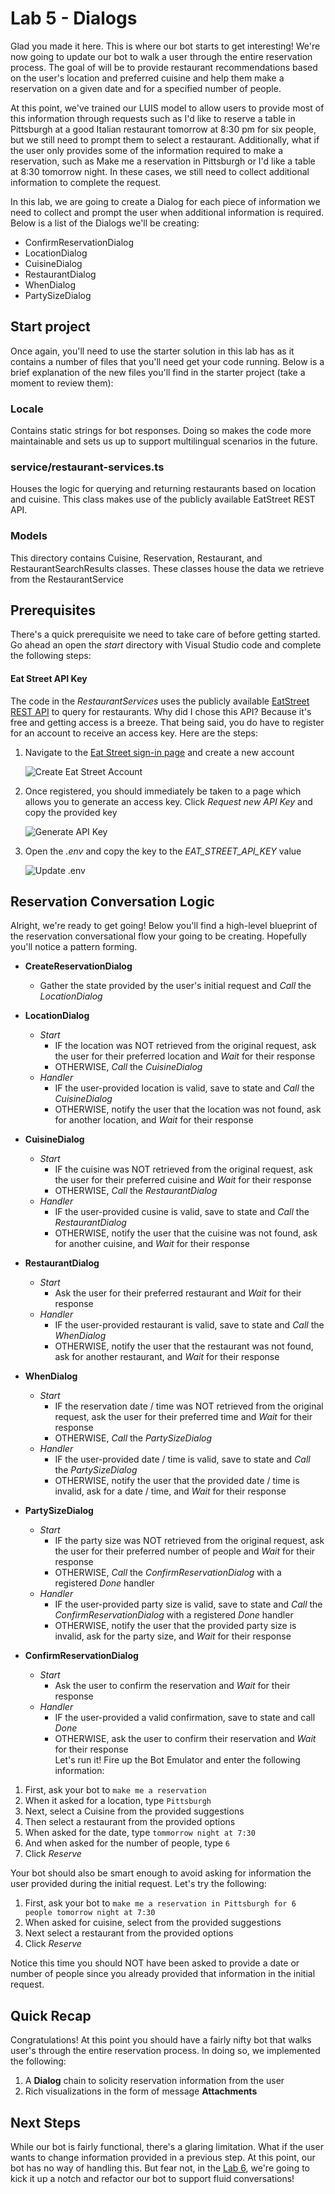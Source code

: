 # Lab 5 - Dialogs

Glad you made it here. This is where our bot starts to get interesting! We're now going to update our bot to walk a user through the entire reservation process. The goal of will be to provide restaurant recommendations based on the user's location and preferred cuisine and help them make a reservation on a given date and for a specified number of people.

At this point, we've trained our LUIS model to allow users to provide most of this information through requests such as I'd like to reserve a table in Pittsburgh at a good Italian restaurant tomorrow at 8:30 pm for six people, but we still need to prompt them to select a restaurant. Additionally, what if the user only provides some of the information required to make a reservation, such as Make me a reservation in Pittsburgh or I'd like a table at 8:30 tomorrow night. In these cases, we still need to collect additional information to complete the request.

In this lab, we are going to create a Dialog for each piece of information we need to collect and prompt the user when additional information is required. Below is a list of the Dialogs we'll be creating:

* ConfirmReservationDialog
* LocationDialog
* CuisineDialog
* RestaurantDialog
* WhenDialog
* PartySizeDialog

## Start project

Once again, you'll need to use the starter solution in this lab has as it contains a number of files that you'll need get your code running. Below is a brief explanation of the new files you'll find in the starter project (take a moment to review them):

### Locale

Contains static strings for bot responses. Doing so makes the code more maintainable and sets us up to support multilingual scenarios in the future.

### service/restaurant-services.ts

Houses the logic for querying and returning restaurants based on location and cuisine. This class makes use of the publicly available EatStreet REST API.

### Models

This directory contains Cuisine, Reservation, Restaurant, and RestaurantSearchResults classes. These classes house the data we retrieve from the RestaurantService

## Prerequisites
There's a quick prerequisite we need to take care of before getting started.  Go ahead an open the *start* directory with Visual Studio code and complete the following steps:

#### Eat Street API Key
The code in the *RestaurantServices* uses the publicly available  [EatStreet REST API](https://www.programmableweb.com/api/eatstreet) to query for restaurants.  Why did I chose this API?  Because it's free and getting access is a breeze.  That being said, you do have to register for an account to receive an access key.  Here are the steps:

1.	Navigate to the [Eat Street sign-in page](https://developers.eatstreet.com/sign-in) and create a new account
	
	![Create Eat Street Account](../images/dialogs/create-eat-street-account.png)

2.	Once registered, you should immediately be taken to a page which allows you to generate an access key.  Click *Request new API Key* and copy the provided key

	![Generate API Key](../images/dialogs/eat-street-registered.png)

3.	Open the *.env* and copy the key to the *EAT_STREET_API_KEY* value 

	![Update .env](../images/dialogs/env.png)

## Reservation Conversation Logic
Alright, we're ready to get going!  Below you'll find a high-level blueprint of the reservation conversational flow your going to be creating.  Hopefully you'll notice a pattern forming. 


* **CreateReservationDialog**
    * Gather the state provided by the user's initial request and *Call* the *LocationDialog*
* **LocationDialog**     
    * *Start*
        * IF the location was NOT retrieved from the original request, ask the user for their preferred location and *Wait* for their response
        * OTHERWISE, *Call* the *CuisineDialog*
    * *Handler*
        * IF the user-provided location is valid, save to state and *Call* the *CuisineDialog*
        * OTHERWISE, notify the user that the location was not found, ask for another location, and *Wait* for their response
* **CuisineDialog**     
    * *Start*
        * IF the cuisine was NOT retrieved from the original request, ask the user for their preferred cuisine and *Wait* for their response
        * OTHERWISE, *Call* the *RestaurantDialog*
    * *Handler*
        * IF the user-provided cusine is valid, save to state and *Call* the *RestaurantDialog*
        * OTHERWISE, notify the user that the cuisine was not found, ask for another cuisine, and *Wait* for their response  
* **RestaurantDialog**     
    * *Start*
        * Ask the user for their preferred restaurant and *Wait* for their response
    * *Handler*
        * IF the user-provided restaurant is valid, save to state and *Call* the *WhenDialog*
        * OTHERWISE, notify the user that the restaurant was not found, ask for another restaurant, and *Wait* for their response            
* **WhenDialog**     
    * *Start*
        * IF the reservation date / time was NOT retrieved from the original request, ask the user for their preferred time and *Wait* for their response
        * OTHERWISE, *Call* the *PartySizeDialog*
    * *Handler*
        * IF the user-provided date / time is valid, save to state and *Call* the *PartySizeDialog*
        * OTHERWISE, notify the user that the provided date / time is invalid, ask for a date / time, and *Wait* for their response  
* **PartySizeDialog**     
    * *Start*
        * IF the party size was NOT retrieved from the original request, ask the user for their preferred number of people and *Wait* for their response
        * OTHERWISE, *Call* the *ConfirmReservationDialog* with a registered *Done* handler
    * *Handler*
        * IF the user-provided party size is valid, save to state and *Call* the *ConfirmReservationDialog* with a registered *Done* handler
        * OTHERWISE, notify the user that the provided party size is invalid, ask for the party size, and *Wait* for their response  

* **ConfirmReservationDialog**     
    * *Start*
        * Ask the user to confirm the reservation and *Wait* for their response
    * *Handler*
        * IF the user-provided a valid confirmation, save to state and call *Done*
        * OTHERWISE, ask the user to confirm their reservation and *Wait* for their response  
Let's run it!  Fire up the Bot Emulator and enter the following information:

1. First, ask your bot to `make me a reservation`
2. When it asked for a location, type `Pittsburgh`
3. Next, select a Cuisine from the provided suggestions
4. Then select a restaurant from the provided options
5. When asked for the date, type `tommorrow night at 7:30`
6. And when asked for the number of people, type `6`
7. Click *Reserve*

Your bot should also be smart enough to avoid asking for information the user provided during the initial request.  Let's try the following:

1. First, ask your bot to `make me a reservation in Pittsburgh for 6 people tomorrow night at 7:30`
2. When asked for cuisine, select from the provided suggestions
4. Next select a restaurant from the provided options
7. Click *Reserve*

Notice this time you should NOT have been asked to provide a date or number of people since you already provided that information in the initial request.

## Quick Recap
Congratulations!  At this point you should have a fairly nifty bot that walks user's through the entire reservation process.  In doing so, we implemented the following:

1. A **Dialog** chain to solicity reservation information from the user
2. Rich visualizations in the form of message **Attachments**

## Next Steps
While our bot is fairly functional, there's a glaring limitation.  What if the user wants to change information provided in a previous step.  At this point, our bot has no way of handling this.  But fear not, in the [Lab 6](6-luis-all-the-way-down), we're going to kick it up a notch and refactor our bot to support fluid conversations!